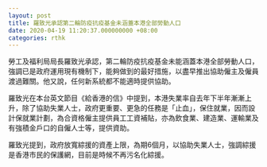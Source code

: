 ```yaml
---
layout: post
title: 羅致光承認第二輪防疫抗疫基金未涵蓋本港全部勞動人口
date: 2020-04-19 11:20:37.000000000 +08:00
categories: rthk
---
```


勞工及福利局局長羅致光承認，第二輪防疫抗疫基金未能涵蓋本港全部勞動人口，強調已是政府運用現有機制下，能夠做到的最好措施，以盡早推出協助僱主及僱員渡過難關。他又說，任何新系統都不能適時提供協助。

羅致光在本台英文節目《給香港的信》中提到，本港失業率自去年下半年漸漸上升，除了協助失業人士，政府更重要、更急的任務是「止血」，保住就業，因而設計保就業計劃，為合資格僱主提供員工工資補貼，亦為飲食業、建造業、運輸業及有強積金戶口的自僱人士等，提供資助。

羅致光提到，政府放寬綜援的資產上限，為期6個月，以協助失業人士，強調綜援是香港市民的保護網，目前是時候不再污名化綜援。
